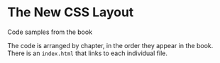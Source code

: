 # The New CSS Layout

Code samples from the book

The code is arranged by chapter, in the order they appear in the book. There is an `index.html` that links to each individual file.
